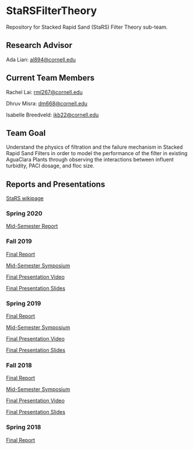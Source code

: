 # StaRSFilterTheory
Repository for Stacked Rapid Sand (StaRS) Filter Theory sub-team.

## Research Advisor

Ada Lian: al894@cornell.edu

## Current Team Members
Rachel Lai: rml267@cornell.edu

Dhruv Misra: dm668@cornell.edu

Isabelle Breedveld: ikb22@cornell.edu


## Team Goal
Understand the physics of filtration and the failure mechanism in Stacked Rapid Sand Filters in order to model the performance of the filter in existing AguaClara Plants through observing the interactions between influent turbidity, PACl dosage, and floc size.

## Reports and Presentations

[StaRS wikipage](https://confluence.cornell.edu/display/AGUACLARA/StaRS+Filter+Theory)

### Spring 2020
[Mid-Semester Report](https://colab.research.google.com/drive/1Cng-G74j1DCCZy3ZduBcfbl5Bf_tvdpR#scrollTo=awle31N5ykbr)


### Fall 2019
[Final Report](https://github.com/AguaClara/filtration-theory/blob/master/StaRS_Filter_Theory_Fall_2019_Final_Report.ipynb)

[Mid-Semester Symposium](https://docs.google.com/presentation/d/1AiEq2w3LTiTdpFJl42CnEjQ4OfFoerObIgDUJavqZq0/edit#slide=id.g1d8aa0ef8d_0_11)

[Final Presentation Video](https://www.youtube.com/watch?v=qcks0E9nsQY)

[Final Presentation Slides](https://docs.google.com/presentation/d/1wvwBL_6Lntt1EQpTsBn55t1jKjUN-gUFaQEPoEQ6itc/edit#slide=id.g6c2609749b_0_0)

### Spring 2019
[Final Report](https://github.com/AguaClara/stars_filter_theory/blob/master/Spring%202019/Spring%202019%20Report.md)

[Mid-Semester Symposium](https://docs.google.com/presentation/d/1GsMT6zNvLGUUkohSpsIGeXDoxiKgEeIgDODqL2Xamao/edit#slide=id.g4d2b50cdaf_0_82)

[Final Presentation Video](https://www.youtube.com/watch?v=VX3aHjYuaQw&list=PLhsGtpY8ipdZL4lExJA8KC0zCkaxwfs8R&index=16&t=0s)

[Final Presentation Slides](https://docs.google.com/presentation/d/1XuXCEuoGJuVq1GnJyGL2X8yvSPgNtOJcthe34vZZrtA/edit#slide=id.g570114d21a_0_257)


### Fall 2018
[Final Report](https://github.com/AguaClara/stars_filter_theory/blob/master/Fall%202018/Fall%202018%20Report.md)

[Mid-Semester Symposium](https://docs.google.com/presentation/d/1-hIKGZQ7Z8VapLY0gd4JW2Dt9eHgsxfmrpmCp1HLid4/edit#slide=id.g346a079b2f_0_0)

[Final Presentation Video](https://www.youtube.com/watch?v=zpjpnF5EVf4&index=26&t=0s&list=PLhsGtpY8ipdZTn2HPI6C2uH44ADmc0Ra6)

[Final Presentation Slides](https://docs.google.com/presentation/d/1RA1j8bx2q4Zaum2ENHA)

### Spring 2018
[Final Report](https://github.com/AguaClara/stars_filter_theory/blob/master/Spring%202018/Spring-2018-report.md)
